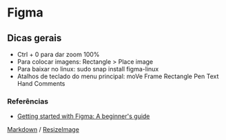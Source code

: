 # Figma

## Dicas gerais

* Ctrl + 0 para dar zoom 100%
* Para colocar imagens: Rectangle > Place image
* Para baixar no linux: sudo snap install figma-linux
* Atalhos de teclado do menu principal: moVe Frame Rectangle Pen Text Hand Comments

### Referências
* [Getting started with Figma: A beginner's guide](https://youtu.be/eZJOSK4gXl4)

[Markdown](https://guides.github.com/features/mastering-markdown/) / [ResizeImage](https://resizeimage.net/)

